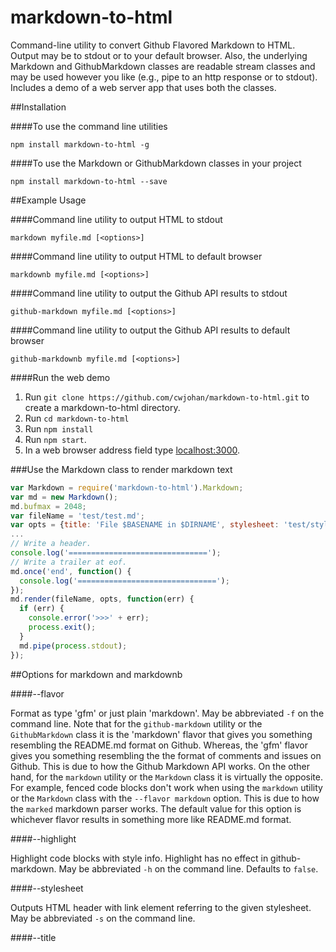 markdown-to-html
================

Command-line utility to convert Github Flavored Markdown to HTML.
Output may be to stdout or to your default browser.
Also, the underlying Markdown and GithubMarkdown classes are readable stream classes
and may be used however you like (e.g., pipe to an http response or to stdout).
Includes a demo of a web server app that uses both the classes.

##Installation

####To use the command line utilities

```
npm install markdown-to-html -g
```

####To use the Markdown or GithubMarkdown classes in your project

    npm install markdown-to-html --save

##Example Usage

####Command line utility to output HTML to stdout

    markdown myfile.md [<options>]

####Command line utility to output HTML to default browser

    markdownb myfile.md [<options>]

####Command line utility to output the Github API results to stdout


    github-markdown myfile.md [<options>]

####Command line utility to output the Github API results to default browser

    github-markdownb myfile.md [<options>]

####Run the web demo

1. Run `git clone https://github.com/cwjohan/markdown-to-html.git` to create a markdown-to-html directory.
1. Run `cd markdown-to-html`
1. Run `npm install`
1. Run `npm start`.
1. In a web browser address field type [localhost:3000](http://localhost:3000).

###Use the Markdown class to render markdown text

```js
var Markdown = require('markdown-to-html').Markdown;
var md = new Markdown();
md.bufmax = 2048;
var fileName = 'test/test.md';
var opts = {title: 'File $BASENAME in $DIRNAME', stylesheet: 'test/style.css'};
...
// Write a header.
console.log('===============================');
// Write a trailer at eof.
md.once('end', function() {
  console.log('===============================');
});
md.render(fileName, opts, function(err) {
  if (err) {
    console.error('>>>' + err);
    process.exit();
  }
  md.pipe(process.stdout);
});
```

##Options for markdown and markdownb

####--flavor <type>

Format as type 'gfm' or just plain 'markdown'. May be abbreviated `-f` on the command line.
Note that for the `github-markdown` utility or the `GithubMarkdown` class it is the 'markdown' flavor that gives you
something resembling the README.md format on Github. Whereas, the 'gfm' flavor gives you something resembling the
the format of comments and issues on Github. This is due to how the Github Markdown API works. On the other hand,
for the `markdown` utility or the `Markdown` class it is virtually the opposite. For example, fenced code blocks
don't work when using the `markdown` utility or the `Markdown` class with the `--flavor markdown` option. This is
due to how the `marked` markdown parser works. The default value for this option is whichever flavor results in
something more like README.md format.

####--highlight

Highlight code blocks with style info. Highlight has no effect in github-markdown.
May be abbreviated `-h` on the command line. Defaults to `false`.

####--stylesheet <stylesheet>

Outputs HTML header with link element referring to the given stylesheet.
May be abbreviated `-s` on the command line.

####--title <title>

Outputs HTML header with given title. Title string may include special values
`$FILENAME`, `$DIRNAME`, `$BASENAME`, or `$PATHNAME` variables which are replaced by the
corresponding .md filename, directory name, base name, or full path, respectively.
Alternatively, the title may be any text you wish. May be abbreviated `-t` on the command line.

####--context <context>

Suupply the relevant Github user/project to use with #<n> issue number references. Typically, these are
not used in README.md files but, rather, in comments and issue text on Github.
May be abbreviated `-c` on the command line.

####--verbose

Verbose output. May be abbreviated `-v` on the command line. Defaults to `false` unless debug has
been specified, in which case it is set to `true`. Only used by the command line utilities.

####--debug

Debug output to stderr. For example, outputs the individual chunks of data pushed to output.
May be abbreviated `-d` on the command line. Defaults to `false`. Used only by the command line
utilities. However, the Markdown and GithubMarkdown classes both have a `debug` property.

####--help

Output usage info. Only used by the command line utilities.

##Markdown and GithubMarkdown class properties

####bufmax

The chunk size for streaming -- that is, the maximum amout of data to push to the read
operation at any given time. Defaults to 1024.

####debug

Debug output to stderr. For example, outputs the individual chunks of data pushed to output.
Defaults to `false`.

##Markdown and GithubMarkdown class methods

####render(fileName, opts, onDone)

Renders the markdown text in the given file using the given
options. Calls the onDone callback function when rendering is finished, if specified. If you are going to
pipe the output to another stream, this is best done in the callback function.

The `onDone` callback takes a single error parameter, which ought to be tested before
performing any other operations on the Markdown or GithubMarkdown stream.

Before calling `render`, you can set up a test for end of file with `on('end', cb)`, which is a good place
to write any output that should follow the streamed HTML. See the above code example for how to do that.

